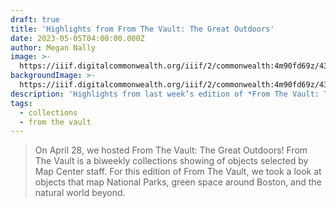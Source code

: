 ```yaml
---
draft: true
title: 'Highlights from From The Vault: The Great Outdoors'
date: 2023-05-05T04:00:00.000Z
author: Megan Nally
image: >-
  https://iiif.digitalcommonwealth.org/iiif/2/commonwealth:4m90fd69z/435,1223,2690,1601/1200,/0/default.jpg
backgroundImage: >-
  https://iiif.digitalcommonwealth.org/iiif/2/commonwealth:4m90fd69z/435,1223,2690,1601/1200,/0/default.jpg
description: 'Highlights from last week’s edition of *From The Vault: The Great Outdoors*'
tags:
  - collections
  - from the vault
---
```


> On April 28, we hosted From The Vault: The Great Outdoors! From The Vault is a biweekly  collections showing of objects selected by Map Center staff. For this edition of From The Vault, we took a look at objects that map National Parks, green space around Boston, and the natural world beyond. 
